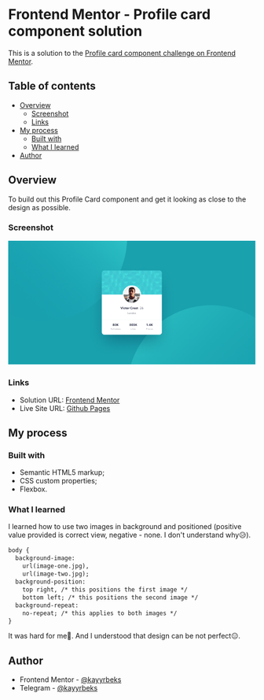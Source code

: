 # Frontend Mentor - Profile card component solution

This is a solution to the [Profile card component challenge on Frontend Mentor](https://www.frontendmentor.io/challenges/profile-card-component-cfArpWshJ).

## Table of contents

- [Overview](#overview)
  - [Screenshot](#screenshot)
  - [Links](#links)
- [My process](#my-process)
  - [Built with](#built-with)
  - [What I learned](#what-i-learned)
- [Author](#author)

## Overview

To build out this Profile Card component and get it looking as close to the design as possible.

### Screenshot

![](./assets/design/screenshot.png)

### Links

- Solution URL: [Frontend Mentor](#)
- Live Site URL: [Github Pages](https://kayyrbeks.github.io/frontendmentor-challenges/01-newbie/02-profile-card-component/)

## My process

### Built with

- Semantic HTML5 markup;
- CSS custom properties;
- Flexbox.

### What I learned

I learned how to use two images in background and positioned (positive value provided is correct view, negative - none. I don't understand why😥).

```Code example
body {
  background-image:
    url(image-one.jpg),
    url(image-two.jpg);
  background-position:
    top right, /* this positions the first image */
    bottom left; /* this positions the second image */
  background-repeat:
    no-repeat; /* this applies to both images */
}
```

It was hard for me🤔. And I understood that design can be not perfect😑.

## Author

- Frontend Mentor - [@kayyrbeks](https://www.frontendmentor.io/profile/kayyrbeks)
- Telegram - [@kayyrbeks](https://t.me/kayyrbeks)
